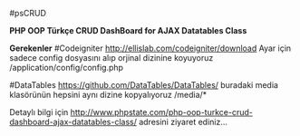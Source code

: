 #psCRUD

**PHP OOP Türkçe CRUD DashBoard for AJAX Datatables Class**

**Gerekenler**
#Codeigniter http://ellislab.com/codeigniter/download
Ayar için sadece config dosyasını alıp orjinal dizinine koyuyoruz
/application/config/config.php

#DataTables https://github.com/DataTables/DataTables/
buradaki media klasörünün hepsini aynı dizine kopyalıyoruz
/media/*

Detaylı bilgi için 
http://www.phpstate.com/php-oop-turkce-crud-dashboard-ajax-datatables-class/
adresini ziyaret ediniz...
